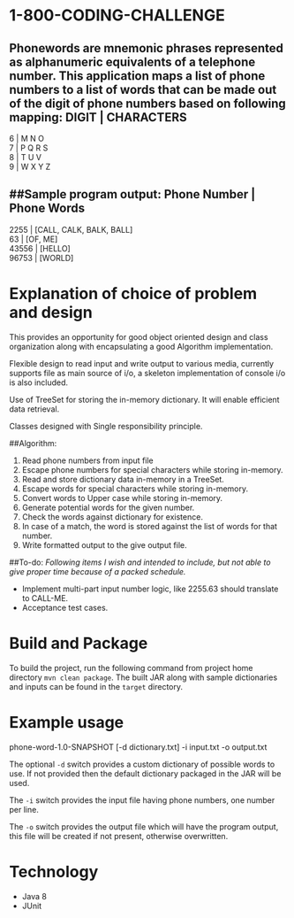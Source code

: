 # 1-800-CODING-CHALLENGE
Phonewords are mnemonic phrases represented as alphanumeric equivalents of a telephone number.
This application maps a list of phone numbers to a list of words that can be made out of the digit of phone numbers based on following mapping:
DIGIT | CHARACTERS            
------------------                                                                                                                                                                    
6     | M N O                                                                                                                                                                                
7     | P Q R S                                                                                                                                                                                
8     | T U V                                                                                                                                                                                
9     | W X Y Z                                                                                                                                                                                

##Sample program output:
Phone Number  | Phone Words 
---------------------------
2255            | [CALL, CALK, BALK, BALL]                                                                                                                                                                                
63              | [OF, ME]                                                                                                                                                                                                
43556           | [HELLO]                                                                                                                                                                                                 
96753           | [WORLD]                                                                                                                                                                                                       

# Explanation of choice of problem and design
This provides an opportunity for good object oriented design and class organization along with encapsulating a good Algorithm implementation.

Flexible design to read input and write output to various media, currently supports file as main source of i/o, a skeleton implementation of console i/o is also included.

Use of TreeSet for storing the in-memory dictionary. It will enable efficient data retrieval.

Classes designed with Single responsibility principle.

##Algorithm:
1. Read phone numbers from input file
2. Escape phone numbers for special characters while storing in-memory.
3. Read and store dictionary data in-memory in a TreeSet.
4. Escape words for special characters while storing in-memory.
5. Convert words to Upper case while storing in-memory.
6. Generate potential words for the given number.
7. Check the words against dictionary for existence.
8. In case of a match, the word is stored against the list of words for that number.
8. Write formatted output to the give output file.

##To-do:
*Following items I wish and intended to include, but not able to give proper time because of a packed schedule.*

- Implement multi-part input number logic, like 2255.63 should translate to CALL-ME.
- Acceptance test cases.

# Build and Package
To build the project, run the following command from project home directory
`mvn clean package`.
The built JAR along with sample dictionaries and inputs can be found in the `target` directory.

# Example usage
phone-word-1.0-SNAPSHOT [-d dictionary.txt] -i input.txt -o output.txt

The optional `-d` switch provides a custom dictionary of possible words to use.
If not provided then the default dictionary packaged in the JAR will be used.

The `-i` switch provides the input file having phone numbers, one number per line.

The `-o` switch provides the output file which will have the program output, this file will be created if not present, otherwise overwritten.

# Technology
- Java 8
- JUnit